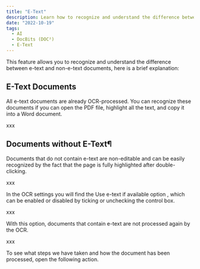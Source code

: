 ```yaml
---
title: "E-Text"
description: Learn how to recognize and understand the difference between e-text and non-e-text documents.
date: "2022-10-19"
tags:
  - AI
  - DocBits (DOC²)
  - E-Text
---
```

This feature allows you to recognize and understand the difference between e-text and non-e-text documents, here is a brief explanation:

## E-Text Documents

All e-text documents are already OCR-processed. You can recognize these documents if you can open the PDF file, highlight all the text, and copy it into a Word document.

xxx

## Documents without E-Text¶

Documents that do not contain e-text are non-editable and can be easily recognized by the fact that the page is fully highlighted after double-clicking.

xxx

In the OCR settings you will find the Use e-text if available option , which can be enabled or disabled by ticking or unchecking the control box.

xxx

With this option, documents that contain e-text are not processed again by the OCR.

xxx

To see what steps we have taken and how the document has been processed, open the following action.